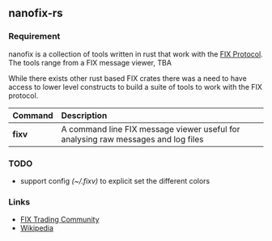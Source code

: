 nanofix-rs
----------

### Requirement
nanofix is a collection of tools written in rust that work with the [FIX Protocol](https://www.fixtrading.org/). 
The tools range from a FIX message viewer, TBA

While there exists other rust based FIX crates there was a need to have access to lower level constructs to 
build a suite of tools to work with the FIX protocol. 

Command|Description
:---|:---|
**fixv** | A command line FIX message viewer useful for analysing raw messages and log files

### TODO
* support config _(~/.fixv)_ to explicit set the different colors
 
### Links
- [FIX Trading Community](https://www.fixtrading.org/) 
- [Wikipedia](https://en.wikipedia.org/wiki/Financial_Information_eXchange)
